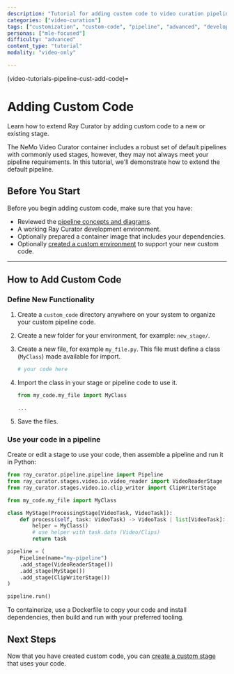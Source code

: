 ```yaml
---
description: "Tutorial for adding custom code to video curation pipelines for specialized processing requirements"
categories: ["video-curation"]
tags: ["customization", "custom-code", "pipeline", "advanced", "development"]
personas: ["mle-focused"]
difficulty: "advanced"
content_type: "tutorial"
modality: "video-only"

---
```


(video-tutorials-pipeline-cust-add-code)=
# Adding Custom Code

Learn how to extend Ray Curator by adding custom code to a new or existing stage.

The NeMo Video Curator container includes a robust set of default pipelines with commonly used stages, however, they may not always meet your pipeline requirements. In this tutorial, we'll demonstrate how to extend the default pipeline.

## Before You Start

Before you begin adding custom code, make sure that you have:

* Reviewed the [pipeline concepts and diagrams](about-concepts-video).  
* A working Ray Curator development environment.  
* Optionally prepared a container image that includes your dependencies.  
* Optionally [created a custom environment](video-tutorials-pipeline-cust-env) to support your new custom code.

---

## How to Add Custom Code

### Define New Functionality

1. Create a `custom_code` directory anywhere on your system to organize your custom pipeline code.  
2. Create a new folder for your environment, for example: `new_stage/`.
3. Create a new file, for example `my_file.py`. This file must define a class (`MyClass`) made available for import.

   ```py
   # your code here
   ```

4. Import the class in your stage or pipeline code to use it.

   ```py
   from my_code.my_file import MyClass

   ...
   ```

5. Save the files.

### Use your code in a pipeline

Create or edit a stage to use your code, then assemble a pipeline and run it in Python:

```py
from ray_curator.pipeline.pipeline import Pipeline
from ray_curator.stages.video.io.video_reader import VideoReaderStage
from ray_curator.stages.video.io.clip_writer import ClipWriterStage

from my_code.my_file import MyClass

class MyStage(ProcessingStage[VideoTask, VideoTask]):
    def process(self, task: VideoTask) -> VideoTask | list[VideoTask]:
        helper = MyClass()
        # use helper with task.data (Video/Clips)
        return task

pipeline = (
    Pipeline(name="my-pipeline")
    .add_stage(VideoReaderStage())
    .add_stage(MyStage())
    .add_stage(ClipWriterStage())
)

pipeline.run()
```

To containerize, use a Dockerfile to copy your code and install dependencies, then build and run with your preferred tooling.

## Next Steps

Now that you have created custom code, you can [create a custom stage](video-tutorials-pipeline-cust-add-stage) that uses your code.

